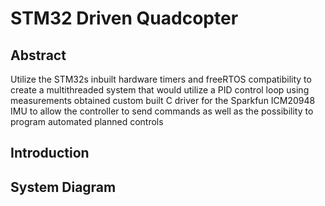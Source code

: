 # STM32 Driven Quadcopter

## Abstract

Utilize the STM32s inbuilt hardware timers and freeRTOS compatibility to create a multithreaded system that would utilize a PID control loop using measurements obtained custom built C driver for the Sparkfun ICM20948 IMU to allow the controller to send commands as well as the possibility to program automated planned controls

## Introduction 




## System Diagram 
